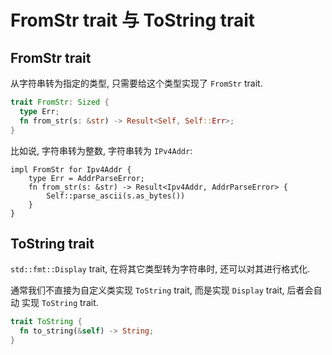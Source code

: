 
# FromStr trait 与 ToString trait

## FromStr trait
从字符串转为指定的类型, 只需要给这个类型实现了 `FromStr` trait.

```rust
trait FromStr: Sized {
  type Err;
  fn from_str(s: &str) -> Result<Self, Self::Err>;
}
```

比如说, 字符串转为整数, 字符串转为 `IPv4Addr`:
```no_run
impl FromStr for Ipv4Addr {
    type Err = AddrParseError;
    fn from_str(s: &str) -> Result<Ipv4Addr, AddrParseError> {
        Self::parse_ascii(s.as_bytes())
    }
}
```

## ToString trait
`std::fmt::Display` trait, 在将其它类型转为字符串时, 还可以对其进行格式化.

通常我们不直接为自定义类实现 `ToString` trait, 而是实现 `Display` trait, 后者会自动
实现 `ToString` trait.

```rust
trait ToString {
  fn to_string(&self) -> String;
}
```
